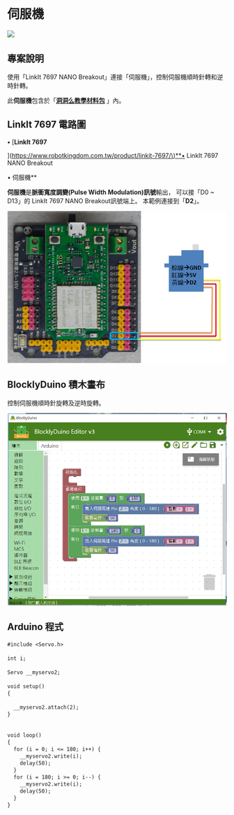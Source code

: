 # 伺服機

![](../../.gitbook/assets/linkit7697_servo_00.png)

## 專案說明

使用「LinkIt 7697 NANO Breakout」連接「伺服機」，控制伺服機順時針轉和逆時針轉。

此**伺服機**包含於「[**洞洞么教學材料包**](https://www.robotkingdom.com.tw/product/rk-education-kit-001/) 」內。

## LinkIt 7697 電路圖

**•** \[**LinkIt 7697**

\]\([https://www.robotkingdom.com.tw/product/linkit-7697/\)\*\*•](https://www.robotkingdom.com.tw/product/linkit-7697/%29**•) LinkIt 7697 NANO Breakout

• 伺服機\*\*

**伺服機**是**脈衝寬度調變\(Pulse Width Modulation\)訊號**輸出， 可以接「D0 ~ D13」的 LinkIt 7697 NANO Breakout訊號端上。 本範例連接到「**D2**」。

![](../../.gitbook/assets/linkit7697_servo_01.png)

## BlocklyDuino 積木畫布

控制伺服機順時針旋轉及逆時旋轉。

![](../../.gitbook/assets/linkit7697_servo_02.png)

## Arduino 程式

```text
#include <Servo.h>

int i;

Servo __myservo2;

void setup()
{

  __myservo2.attach(2);
}


void loop()
{
  for (i = 0; i <= 180; i++) {
    __myservo2.write(i);
    delay(50);
  }
  for (i = 180; i >= 0; i--) {
    __myservo2.write(i);
    delay(50);
  }
}
```

